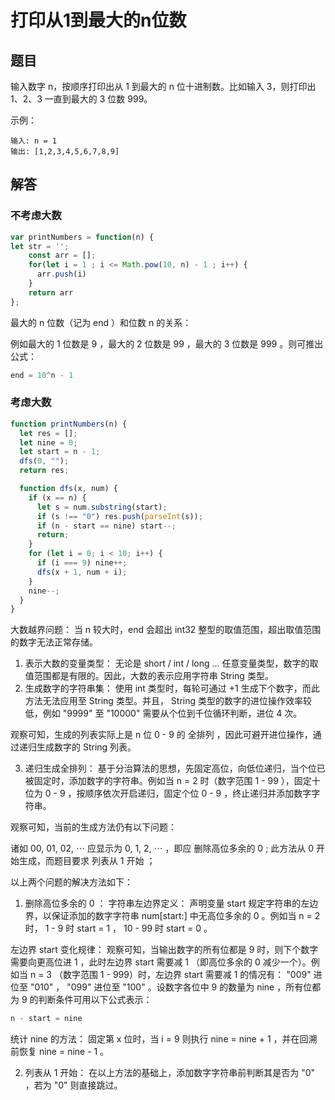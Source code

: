 # 打印从1到最大的n位数

## 题目
输入数字 n，按顺序打印出从 1 到最大的 n 位十进制数。比如输入 3，则打印出 1、2、3 一直到最大的 3 位数 999。

示例：
```
输入: n = 1
输出: [1,2,3,4,5,6,7,8,9]
```

## 解答

### 不考虑大数
```js
var printNumbers = function(n) {
let str = '';
    const arr = [];
    for(let i = 1 ; i <= Math.pow(10, n) - 1 ; i++) {
      arr.push(i)
    }
    return arr
};
```

最大的 n 位数（记为 end ）和位数 n 的关系：

例如最大的 1 位数是 9 ，最大的 2 位数是 99 ，最大的 3 位数是 999 。则可推出公式：
```js
end = 10^n - 1
```

### 考虑大数
```js
function printNumbers(n) {
  let res = [];
  let nine = 0;
  let start = n - 1;
  dfs(0, "");
  return res;

  function dfs(x, num) {
    if (x == n) {
      let s = num.substring(start);
      if (s !== "0") res.push(parseInt(s));
      if (n - start == nine) start--;
      return;
    }
    for (let i = 0; i < 10; i++) {
      if (i === 9) nine++;
      dfs(x + 1, num + i);
    }
    nine--;
  }
}
```

大数越界问题： 当 n 较大时，end 会超出 int32 整型的取值范围，超出取值范围的数字无法正常存储。

1. 表示大数的变量类型：
无论是 short / int / long ... 任意变量类型，数字的取值范围都是有限的。因此，大数的表示应用字符串 String 类型。
2. 生成数字的字符串集：
使用 int 类型时，每轮可通过 +1 生成下个数字，而此方法无法应用至 String 类型。并且， String 类型的数字的进位操作效率较低，例如 "9999" 至 "10000" 需要从个位到千位循环判断，进位 4 次。

观察可知，生成的列表实际上是 n 位 0 - 9 的 全排列 ，因此可避开进位操作，通过递归生成数字的 String 列表。

3. 递归生成全排列：
基于分治算法的思想，先固定高位，向低位递归，当个位已被固定时，添加数字的字符串。例如当 n = 2 时（数字范围 1 - 99 ），固定十位为 0 - 9 ，按顺序依次开启递归，固定个位 0 - 9 ，终止递归并添加数字字符串。

观察可知，当前的生成方法仍有以下问题：

诸如 00, 01, 02, ⋯ 应显示为 0, 1, 2, ⋯ ，即应 删除高位多余的 0 ;
此方法从 0 开始生成，而题目要求 列表从 1 开始 ；


以上两个问题的解决方法如下：

1. 删除高位多余的 0 ：
字符串左边界定义： 声明变量 start 规定字符串的左边界，以保证添加的数字字符串 num[start:] 中无高位多余的 0 。例如当 n = 2 时， 1 - 9 时 start = 1 ， 10 - 99 时 start = 0 。

左边界 start 变化规律： 观察可知，当输出数字的所有位都是 9 时，则下个数字需要向更高位进 1 ，此时左边界 start 需要减 1 （即高位多余的 0 减少一个）。例如当 n = 3 （数字范围 1 - 999）时，左边界 start 需要减 1 的情况有： "009" 进位至 "010" ， "099" 进位至 "100" 。设数字各位中 9 的数量为 nine ，所有位都为 9 的判断条件可用以下公式表示：
```js
n - start = nine
```

统计 nine 的方法： 固定第 x 位时，当 i = 9 则执行 nine = nine + 1 ，并在回溯前恢复 nine = nine - 1 。

2. 列表从 1 开始：
在以上方法的基础上，添加数字字符串前判断其是否为 "0" ，若为 "0" 则直接跳过。
